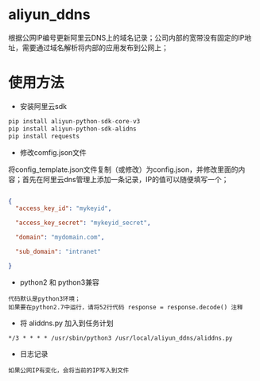 # aliyun_ddns

根据公网IP编号更新阿里云DNS上的域名记录；公司内部的宽带没有固定的IP地址，需要通过域名解析将内部的应用发布到公网上；


# 使用方法

- 安装阿里云sdk

```python
pip install aliyun-python-sdk-core-v3
pip install aliyun-python-sdk-alidns
pip install requests
```

- 修改comfig.json文件

将config_template.json文件复制（或修改）为config.json，并修改里面的内容；首先在阿里云dns管理上添加一条记录，IP的值可以随便填写一个；

```json

{
  "access_key_id": "mykeyid",       

  "access_key_secret": "mykeyid_secret",

  "domain": "mydomain.com",

  "sub_domain": "intranet"

}

```

- python2 和 python3兼容

```
代码默认是python3环境；
如果要在python2.7中运行，请将52行代码 response = response.decode() 注释
```

- 将 aliddns.py 加入到任务计划

```shell
*/3 * * * * /usr/sbin/python3 /usr/local/aliyun_ddns/aliddns.py
```

- 日志记录

```
如果公网IP有变化，会将当前的IP写入到文件
```
